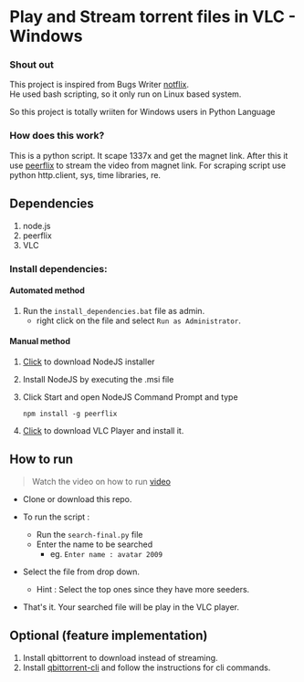 # Play and Stream torrent files in VLC - Windows 

### Shout out
This project is inspired from Bugs Writer [notflix](https://github.com/bugswriter/notflix).  
He used bash scripting, so it only run on Linux based system. 

So this project is totally wriiten for Windows users in Python Language


### How does this work?

This is a python script. It scape 1337x and get the magnet link.
After this it use [peerflix](https://github.com/mafintosh/peerflix) to stream the video from magnet link.
For scraping script use python http.client, sys, time libraries, re.


## Dependencies

1. node.js
1. peerflix
1. VLC


### Install dependencies:

#### Automated method

1. Run the ```install_dependencies.bat``` file as admin.
    - right click on the file and select `Run as Administrator`.

#### Manual method

1.  [Click](https://nodejs.org/dist/v16.15.0/node-v16.15.0-x64.msi) to download NodeJS installer

1.  Install NodeJS by executing the .msi file

1.  Click Start and open NodeJS Command Prompt and type<p>
    ```npm install -g peerflix ```

1.  [Click](https://mirrors.estointernet.in/videolan/vlc/3.0.3/win64/vlc-3.0.3-win64.exe) to download VLC Player and install it.


## How to run

> Watch the video on how to run [video]()

- Clone or download this repo. 
<!-- - Open Terminal or PowerShell or Command Prompt in the repo folder. -->
- To run the script :
    - Run the ```search-final.py``` file
    - Enter the name to be searched
        - eg. ```Enter name : avatar 2009```

- Select the file from drop down. 
    - Hint : Select the top ones since they have more seeders.

- That's it. Your searched file will be play in the VLC player.


## Optional (feature implementation)

1. Install qbittorrent to download instead of streaming.
1. Install [qbittorrent-cli](https://github.com/fedarovich/qbittorrent-cli/wiki/Getting-Started) and follow the instructions for cli commands.



